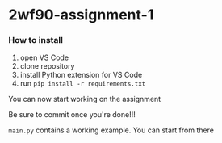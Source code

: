 # 2wf90-assignment-1

### How to install

1. open VS Code
2. clone repository
3. install Python extension for VS Code
4. run `pip install -r requirements.txt`

You can now start working on the assignment

Be sure to commit once you're done!!!

`main.py` contains a working example. You can start from there

